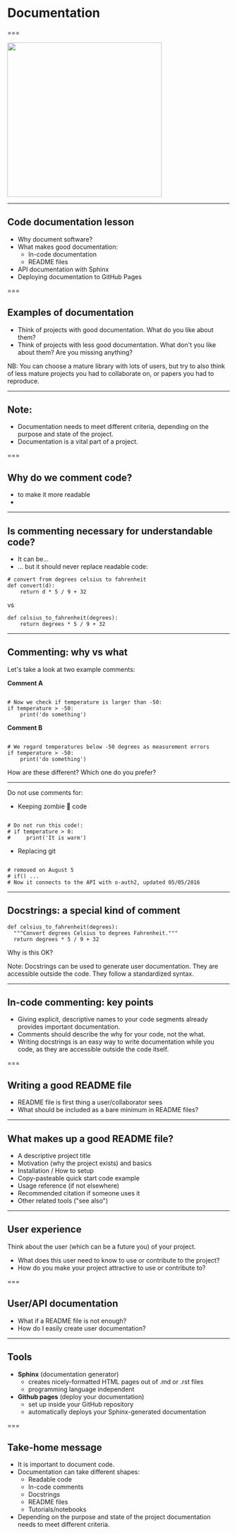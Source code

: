 <!--
title: Documentation
description: Day 3 Code Refinery TUSAIL
author: Luisa Orozco
version: 4.3.1
plugins: RevealMarkdown, RevealChalkboard, RevealHighlight, RevealMath.KaTeX, RevealMenu, RevealNotes, RevealSearch, RevealZoom
-->

<!-- .slide: data-state="blue_overlay yellow_flag yellow_strip purple_half_circle_bottom purple_blob right_e_top" data-background-video="./files/Mood video Homepage 2.mp4" data-background-video-loop data-background-video-muted="true" -->

# Documentation

===

<!-- .slide: data-state="standard" data-background="./files/whitebg.png"  -->

<img style="height: 350px;" src="./files/paint.png"/>

---

<!-- .slide: data-state="standard" data-background="./files/whitebg.png"  -->

## Code documentation lesson

+ Why document software?
+ What makes good documentation:
  + In-code documentation
  + README files
+ API documentation with Sphinx
+ Deploying documentation to GitHub Pages

===

<!-- .slide: data-state="standard" data-background="./files/whitebg.png"  -->

## Examples of documentation

+ Think of projects with good documentation.
      What do you like about them?
+ Think of projects with less good documentation.
      What don't you like about them? Are you missing anything?

<quotation>NB: You can choose a mature library with lots of users, but try to also think of less mature projects you had to collaborate on, or papers you had to reproduce.</quotation>

---

<!-- .slide: data-state="standard" data-background="./files/whitebg.png"  -->

## Note:

+ Documentation needs to meet different criteria, depending on the purpose and state of the project.
+ Documentation is a vital part of a project.

===

<!-- .slide: data-state="standard" data-background="./files/whitebg.png"  -->

## Why do we comment code?

+ to make it more readable
+
---

<!-- .slide: data-state="standard" data-background="./files/whitebg.png"  -->

## Is commenting necessary for understandable code?

+ It can be...
+ ... but it should never replace readable code:

```python=
# convert from degrees celsius to fahrenheit
def convert(d):
    return d * 5 / 9 + 32
```
vs
```python=
def celsius_to_fahrenheit(degrees):
    return degrees * 5 / 9 + 32
```

---

<!-- .slide: data-state="standard" data-background="./files/whitebg.png"  -->

## Commenting: why vs what

Let's take a look at two example comments:

**Comment A**

<pre data-id="code-animation"><code style="overflow: hidden;" data-trim class="python">
# Now we check if temperature is larger than -50:
if temperature > -50:
    print('do something')
</code></pre>

**Comment B**

<pre data-id="code-animation"><code style="overflow: hidden;" data-trim class="python">
# We regard temperatures below -50 degrees as measurement errors
if temperature > -50:
    print('do something')
</code></pre>

How are these different? Which one do you prefer?

---

<!-- .slide: data-state="standard" data-background="./files/whitebg.png"  -->

Do not use comments for:

+ Keeping zombie 🧟 code
<pre data-id="code-animation"><code style="overflow: hidden;" data-trim class="python">
# Do not run this code!:
# if temperature > 0:
#     print('It is warm')
</code></pre>

<div class="fragment">
<ul>
  <li>Replacing git</li>
</ul>
<pre style="width: max-content;" data-id="code-animation"><code style="overflow: hidden;" data-trim class="python">
# removed on August 5
# if() ...
# Now it connects to the API with o-auth2, updated 05/05/2016
</code></pre>
</div>

---

<!-- .slide: data-state="standard" data-background="./files/whitebg.png"  -->

## Docstrings: a special kind of comment

```python=
def celsius_to_fahrenheit(degrees):
  """Convert degrees Celsius to degrees Fahrenheit."""
  return degrees * 5 / 9 + 32
```

Why is this OK?

Note:
Docstrings can be used to generate user documentation.
They are accessible outside the code.
They follow a standardized syntax.

---

<!-- .slide: data-state="standard" data-background="./files/whitebg.png"  -->

## In-code commenting: key points

+ Giving explicit, descriptive names to your code segments already provides important documentation.
+ Comments should describe the why for your code, not the what.
+ Writing docstrings is an easy way to write documentation while you code, as they are accessible outside the code itself.

===

<!-- .slide: data-state="standard" data-background="./files/whitebg.png"  -->

## Writing a good README file

+ README file is first thing a user/collaborator sees
+ What should be included as a bare minimum in README files?

---

<!-- .slide: data-state="standard" data-background="./files/whitebg.png"  -->

## What makes up a good README file?

+ A descriptive project title
+ Motivation (why the project exists) and basics
+ Installation / How to setup
+ Copy-pasteable quick start code example
+ Usage reference (if not elsewhere)
+ Recommended citation if someone uses it
+ Other related tools ("see also")

---

<!-- .slide: data-state="standard" data-background="./files/whitebg.png"  -->

## User experience

Think about the user (which can be a future you) of your project.

+ What does this user need to know to use or contribute to the project?
+ How do you make your project attractive to use or contribute to?

===

<!-- .slide: data-state="standard" data-background="./files/whitebg.png"  -->

## User/API documentation

+ What if a README file is not enough?
+ How do I easily create user documentation?

---

<!-- .slide: data-state="standard" data-background="./files/whitebg.png"  -->

## Tools

+ **Sphinx** (documentation generator)
  - creates nicely-formatted HTML pages out of .md or .rst files
  - programming language independent
+ **Github pages** (deploy your documentation)
  - set up inside your GitHub repository
  - automatically deploys your Sphinx-generated documentation

===

<!-- .slide: data-state="standard" data-background="./files/whitebg.png"  -->

## Take-home message

+ It is important to document code.
+ Documentation can take different shapes:
  + Readable code
  + In-code comments
  + Docstrings
  + README files
  + Tutorials/notebooks
+ Depending on the purpose and state of the project documentation needs to meet different criteria.
